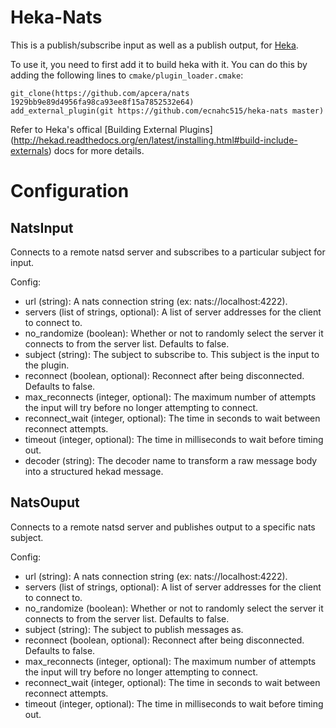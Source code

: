 Heka-Nats
=========

This is a publish/subscribe input as well as a publish output, for [Heka](http://hekad.readthedocs.org/).

To use it, you need to first add it to build heka with it. You can do this by
adding the following lines to `cmake/plugin_loader.cmake`:

````
git_clone(https://github.com/apcera/nats 1929bb9e89d4956fa98ca93ee8f15a7852532e64)
add_external_plugin(git https://github.com/ecnahc515/heka-nats master)
````

Refer to Heka's offical [Building External Plugins]
(http://hekad.readthedocs.org/en/latest/installing.html#build-include-externals)
 docs for more details.




Configuration
=============

NatsInput
---------

Connects to a remote natsd server and subscribes to a particular subject for
input.

Config:

* url (string): A nats connection string (ex: nats://localhost:4222).
* servers (list of strings, optional): A list of server addresses for the
client to connect to.
* no_randomize (boolean): Whether or not to randomly select the server it
connects to from the server list. Defaults to false.
* subject (string): The subject to subscribe to. This subject is the input to
the plugin.
* reconnect (boolean, optional): Reconnect after being disconnected. Defaults to
false.
* max_reconnects (integer, optional): The maximum number of attempts the input
will try before no longer attempting to connect.
* reconnect_wait (integer, optional): The time in seconds to wait between
reconnect attempts.
* timeout (integer, optional): The time in milliseconds to wait before timing out.
* decoder (string): The decoder name to transform a raw message body into a
structured hekad message.

NatsOuput
---------

Connects to a remote natsd server and publishes output to a specific nats
subject.

Config:

* url (string): A nats connection string (ex: nats://localhost:4222).
* servers (list of strings, optional): A list of server addresses for the
client to connect to.
* no_randomize (boolean): Whether or not to randomly select the server it
connects to from the server list. Defaults to false.
* subject (string): The subject to publish messages as.
* reconnect (boolean, optional): Reconnect after being disconnected. Defaults to
false.
* max_reconnects (integer, optional): The maximum number of attempts the input
will try before no longer attempting to connect.
* reconnect_wait (integer, optional): The time in seconds to wait between
reconnect attempts.
* timeout (integer, optional): The time in milliseconds to wait before timing out.
